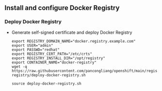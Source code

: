 ## Install and configure Docker Registry


### Deploy Docker Registry

* Generate self-signed certificate and deploy Docker Registry
  ```
  export REGISTRY_DOMAIN_NAME="docker.registry.example.com"
  export USER="admin"
  export PASSWD="redhat"
  export REGISTRY_CERT_PATH="/etc/crts"
  export REGISTRY_INSTALL_DIR="/opt/registry"
  export CONTAINER_NAME="docker-registry"
  wget -q  https://raw.githubusercontent.com/pancongliang/openshift/main/registry/docker-registry/deploy-docker-registry.sh
  
  source deploy-docker-registry.sh
  ```

